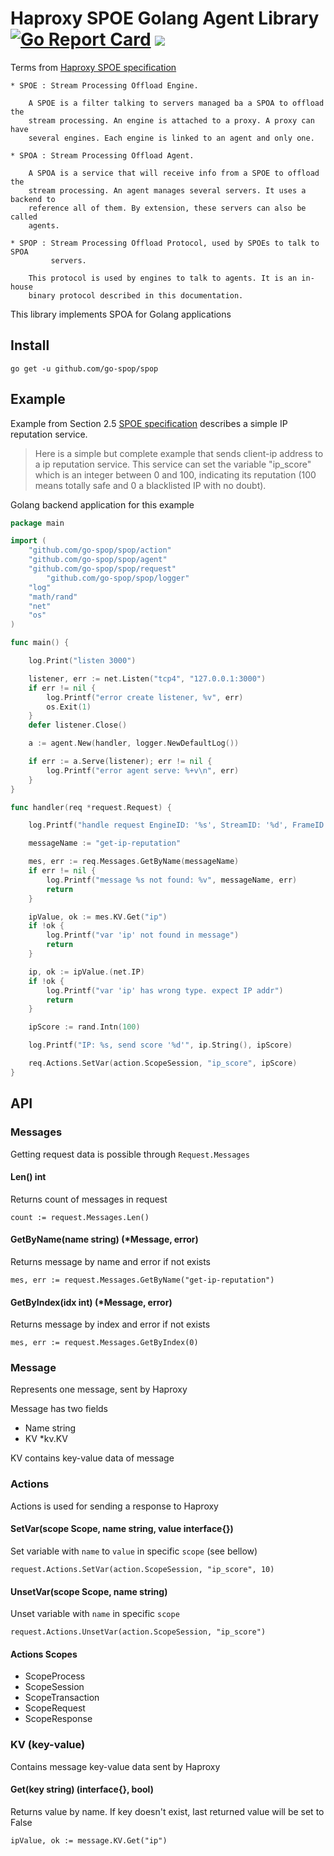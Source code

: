 # Haproxy SPOE Golang Agent Library [![Go Report Card](https://goreportcard.com/badge/github.com/go-spop/spop)](https://goreportcard.com/report/github.com/go-spop/spop) ![](https://github.com/go-spop/spop/workflows/Test/badge.svg)

Terms from [Haproxy SPOE specification](https://www.haproxy.org/download/1.9/doc/SPOE.txt)

```
* SPOE : Stream Processing Offload Engine.

    A SPOE is a filter talking to servers managed ba a SPOA to offload the
    stream processing. An engine is attached to a proxy. A proxy can have
    several engines. Each engine is linked to an agent and only one.

* SPOA : Stream Processing Offload Agent.

    A SPOA is a service that will receive info from a SPOE to offload the
    stream processing. An agent manages several servers. It uses a backend to
    reference all of them. By extension, these servers can also be called
    agents.

* SPOP : Stream Processing Offload Protocol, used by SPOEs to talk to SPOA
         servers.

    This protocol is used by engines to talk to agents. It is an in-house
    binary protocol described in this documentation.
```


This library implements SPOA for Golang applications

## Install

```
go get -u github.com/go-spop/spop
```

## Example

Example from Section 2.5 [SPOE specification](https://www.haproxy.org/download/1.9/doc/SPOE.txt) describes a simple IP reputation service.

> Here is a simple but complete example that sends client-ip address to a ip
  reputation service. This service can set the variable "ip_score" which is an
  integer between 0 and 100, indicating its reputation (100 means totally safe
  and 0 a blacklisted IP with no doubt).

Golang backend application for this example

```go
package main

import (
	"github.com/go-spop/spop/action"
	"github.com/go-spop/spop/agent"
	"github.com/go-spop/spop/request"
        "github.com/go-spop/spop/logger"
	"log"
	"math/rand"
	"net"
	"os"
)

func main() {

	log.Print("listen 3000")

	listener, err := net.Listen("tcp4", "127.0.0.1:3000")
	if err != nil {
		log.Printf("error create listener, %v", err)
		os.Exit(1)
	}
	defer listener.Close()

	a := agent.New(handler, logger.NewDefaultLog())

	if err := a.Serve(listener); err != nil {
		log.Printf("error agent serve: %+v\n", err)
	}
}

func handler(req *request.Request) {

	log.Printf("handle request EngineID: '%s', StreamID: '%d', FrameID: '%d' with %d messages\n", req.EngineID, req.StreamID, req.FrameID, req.Messages.Len())

	messageName := "get-ip-reputation"

	mes, err := req.Messages.GetByName(messageName)
	if err != nil {
		log.Printf("message %s not found: %v", messageName, err)
		return
	}

	ipValue, ok := mes.KV.Get("ip")
	if !ok {
		log.Printf("var 'ip' not found in message")
		return
	}

	ip, ok := ipValue.(net.IP)
	if !ok {
		log.Printf("var 'ip' has wrong type. expect IP addr")
		return
	}

	ipScore := rand.Intn(100)

	log.Printf("IP: %s, send score '%d'", ip.String(), ipScore)

	req.Actions.SetVar(action.ScopeSession, "ip_score", ipScore)
}
```

## API

### Messages

Getting request data is possible through `Request.Messages`

#### Len() int

Returns count of messages in request

```
count := request.Messages.Len()
```

#### GetByName(name string) (*Message, error)

Returns message by name and error if not exists

```
mes, err := request.Messages.GetByName("get-ip-reputation")
```

#### GetByIndex(idx int) (*Message, error)

Returns message by index and error if not exists

```
mes, err := request.Messages.GetByIndex(0)
```

### Message

Represents one message, sent by Haproxy

Message has two fields
- Name string
- KV   *kv.KV

KV contains key-value data of message

### Actions

Actions is used for sending a response to Haproxy

#### SetVar(scope Scope, name string, value interface{})

Set variable with `name` to `value` in specific `scope` (see bellow)

```
request.Actions.SetVar(action.ScopeSession, "ip_score", 10)
```

#### UnsetVar(scope Scope, name string)

Unset variable with `name` in specific `scope`

```
request.Actions.UnsetVar(action.ScopeSession, "ip_score")
```

#### Actions Scopes
- ScopeProcess
- ScopeSession
- ScopeTransaction
- ScopeRequest
- ScopeResponse

### KV (key-value)

Contains message key-value data sent by Haproxy

#### Get(key string) (interface{}, bool)

Returns value by name. If key doesn't exist, last returned value will be set to False

```
ipValue, ok := message.KV.Get("ip")
```
